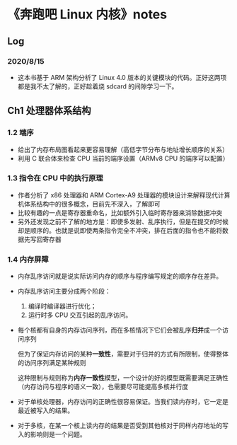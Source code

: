 # 《奔跑吧 Linux 内核》notes

## Log

### 2020/8/15

* 这本书基于 ARM 架构分析了 Linux 4.0 版本的关键模块的代码。正好这两项都是我不太了解的，正好趁着烧 sdcard 的间隙学习一下。

## Ch1 处理器体系结构

### 1.2 端序

* 给出了内存布局图看起来更容易理解（高低字节分布与地址增长顺序的关系）
* 利用 C 联合体来检查 CPU 当前的端序设置（ARMv8 CPU 的端序可以配置）

### 1.3 指令在 CPU 中的执行原理

* 作者分析了 x86 处理器和 ARM Cortex-A9 处理器的模块设计来解释现代计算机体系结构中的很多概念，目前先不深入，了解即可
* 比较有趣的一点是寄存器重命名，比如额外引入临时寄存器来消除数据冲突
* 另外还发现之前不了解的地方是：即使多发射、乱序执行，但是在提交的时候却是顺序的。也就是说即使两条指令完全不冲突，排在后面的指令也不能将数据先写回寄存器

### 1.4 内存屏障

* 内存乱序访问就是说实际访问内存的顺序与程序编写规定的顺序存在差异。

* 内存乱序访问主要分成两个阶段：

  1. 编译时编译器进行优化；
  2. 运行时多 CPU 交互引起的乱序访问。

* 每个核都有自身的内存访问序列，而在多核情况下它们会被乱序**归并**成一个访问序列

  但为了保证内存访问的某种**一致性**，需要对于归并的方式有所限制，使得整体的访问序列满足某种规则

  这种限制与规则称为**内存一致性**模型，一个设计的好的模型既需要满足正确性（内存访问与程序的语义一致），也需要尽可能提高多核并行度

* 对于单核处理器，内存访问的正确性很容易保证。当我们读内存时，它一定是最近被写入的结果。

* 对于多核，在某一个核上读内存的结果是否受到其他核对于同样内存地址的写入的影响则是一个问题。

  

